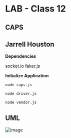 # LAB - Class 12

## CAPS

## Jarrell Houston

**Dependencies**

socket.io
faker.js

**Initialize Application**

```node caps.js```

```node driver.js```

```node vendor.js```


## UML

![image](https://user-images.githubusercontent.com/33704616/117159109-a24ad180-ad85-11eb-8cde-1ed010d5d0bb.png)



